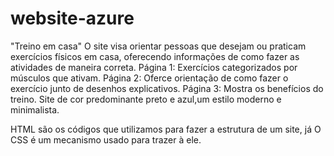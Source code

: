# website-azure
"Treino em casa"
O site visa orientar pessoas que desejam ou praticam exercícios físicos em casa, oferecendo informações de como fazer as atividades de maneira correta.
Página 1: Exercícios  categorizados por músculos que ativam.
Página 2: Oferce orientação de como fazer o exercício junto de desenhos explicativos.
Página 3: Mostra os benefícios do treino.
Site de cor predominante preto e azul,um estilo moderno e minimalista.

HTML são os códigos que utilizamos para fazer a estrutura de um site, já O CSS é um mecanismo usado para trazer à  ele.
